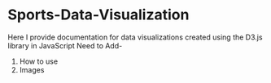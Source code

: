 # Sports-Data-Visualization
Here I provide documentation for data visualizations created using the D3.js library in JavaScript
Need to Add- 
1. How to use
2. Images
